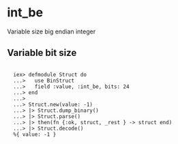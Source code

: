 # int_be

Variable size big endian integer

## Variable bit size

```

  iex> defmodule Struct do
  ...>   use BinStruct
  ...>   field :value, :int_be, bits: 24
  ...> end
  ...>
  ...> Struct.new(value: -1)
  ...> |> Struct.dump_binary()
  ...> |> Struct.parse()
  ...> |> then(fn {:ok, struct, _rest } -> struct end)
  ...> |> Struct.decode()
  %{ value: -1 }

```
